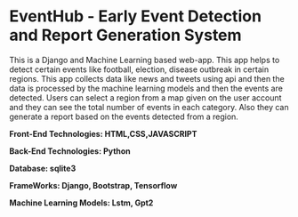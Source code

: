 # EventHub - Early Event Detection and Report Generation System  
This is a Django and Machine Learning based web-app. This app helps to detect certain events like football, election, disease outbreak in certain regions. This app collects data like news and tweets using api and then the data is processed by the machine learning models and then the events are detected. Users can select a region from a map given on the user account and they can see the total number of events in each category. Also they can generate a report based on the events detected from a region.  

**Front-End Technologies: HTML,CSS,JAVASCRIPT**  

**Back-End Technologies: Python**  

**Database: sqlite3**  

**FrameWorks: Django, Bootstrap, Tensorflow** 

**Machine Learning Models: Lstm, Gpt2**  


